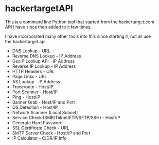 # hackertargetAPI
This is a command line Python tool that started from the hackertarget.com API I have since then added to it few times.

I have incorporated many other tools into this since starting it, not all use the hackertarget api.

- DNS Lookup - URL
- Reverse DNS Lookup - IP Address
- GeoIP Lookup API - IP Address
- Reverse IP Lookup - IP Address
- HTTP Headers - URL
- Page Links - URL
- AS Lookup - IP Address
- Traceroute - Host/IP
- Port Scanner - Host/IP
- Ping - Host/IP
- Banner Grab - Host/IP and Port
- OS Detection - Host/IP
- Network Scanner (Local Subnet)
- Service Check (SMB/Telnet/FTP/SFTP/SSH) - Host/IP
- Generate Hard Password
- SSL Certificate Check - URL
- SMTP Server Check - Host/IP and Port
- IP Calculator - CIDR/IP Info
